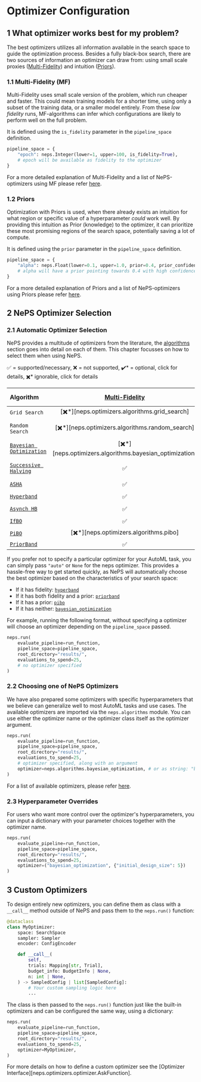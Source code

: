 # Optimizer Configuration

## 1 What optimizer works best for my problem?

The best optimizers utilizes all information available in the search space to guide the optimization process. Besides a fully black-box search, there are two sources of information an optimizer can draw from: using small scale proxies ([Multi-Fidelity](#11-multi-fidelity-mf)) and intuition ([Priors](#12-priors)).

### 1.1 Multi-Fidelity (MF)

Multi-Fidelity uses small scale version of the problem, which run cheaper and faster. This could mean training models for a shorter time, using only a subset of the training data, or a smaller model entirely. From these *low fidelity* runs, MF-algorithms can infer which configurations are likely to perform well on the full problem.

It is defined using the `is_fidelity` parameter in the `pipeline_space` definition.

```python
pipeline_space = {
    "epoch": neps.Integer(lower=1, upper=100, is_fidelity=True),
    # epoch will be available as fidelity to the optimizer
}
```

For a more detailed explanation of Multi-Fidelity and a list of NePS-optimizers using MF please refer [here](../reference/search_algorithms/multifidelity.md).

### 1.2 Priors

Optimization with Priors is used, when there already exists an intuition for what region or specific value of a hyperparameter _could_ work well. By providing this intuition as Prior (knowledge) to the optimizer, it can prioritize these most promising regions of the search space, potentially saving a lot of compute.

It is defined using the `prior` parameter in the `pipeline_space` definition.

```python
pipeline_space = {
    "alpha": neps.Float(lower=0.1, upper=1.0, prior=0.4, prior_confidence="high"),
    # alpha will have a prior pointing towards 0.4 with high confidence
}
```

For a more detailed explanation of Priors and a list of NePS-optimizers using Priors please refer [here](../reference/search_algorithms/prior.md).

## 2 NePS Optimizer Selection

### 2.1 Automatic Optimizer Selection

NePS provides a multitude of optimizers from the literature, the [algorithms](../reference/search_algorithms/landing_page_algo.md) section goes into detail on each of them. This chapter focusses on how to select them when using NePS.

✅ = supported/necessary, ❌ = not supported, ✔️* = optional, click for details, ✖️\* ignorable, click for details

| Algorithm         | [Multi-Fidelity](../reference/search_algorithms/multifidelity.md) | [Priors](../reference/search_algorithms/prior.md) | Model-based |
| :- | :------------: | :----: | :---------: |
| `Grid Search`|[️️✖️*][neps.optimizers.algorithms.grid_search]|❌|❌|
| `Random Search`|[️️✖️*][neps.optimizers.algorithms.random_search]|[✔️*][neps.optimizers.algorithms.random_search]|❌|
| [`Bayesian Optimization`](../reference/search_algorithms/bayesian_optimization.md)|[️️✖️*][neps.optimizers.algorithms.bayesian_optimization]|❌|✅|
| [`Successive Halving`](../reference/search_algorithms/multifidelity.md#1-successive-halfing)|✅|[✔️*][neps.optimizers.algorithms.successive_halving]|❌|
| [`ASHA`](../reference/search_algorithms/multifidelity.md#asynchronous-successive-halving)|✅|[✔️*][neps.optimizers.algorithms.asha]|❌|
| [`Hyperband`](../reference/search_algorithms/multifidelity.md#2-hyperband)|✅|[✔️*][neps.optimizers.algorithms.hyperband]|❌|
| [`Asynch HB`](../reference/search_algorithms/multifidelity.md)|✅|[✔️*][neps.optimizers.algorithms.async_hb]|❌|
| [`IfBO`](../reference/search_algorithms/multifidelity.md#3-in-context-freeze-thaw-bayesian-optimization)|✅|[✔️*][neps.optimizers.algorithms.ifbo]|✅|
| [`PiBO`](../reference/search_algorithms/prior.md#1-pibo)|[️️✖️*][neps.optimizers.algorithms.pibo]|✅|✅|
| [`PriorBand`](../reference/search_algorithms/multifidelity_prior.md#1-priorband)|✅|✅|✅|

If you prefer not to specify a particular optimizer for your AutoML task, you can simply pass `"auto"` or `None`
for the neps optimizer. This provides a hassle-free way to get started quickly, as NePS will automatically choose the best optimizer based on the characteristics of your search
space:

- If it has fidelity: [`hyperband`](../reference/search_algorithms/multifidelity.md#2-hyperband)
- If it has both fidelity and a prior: [`priorband`](../reference/search_algorithms/multifidelity_prior.md#1-priorband)
- If it has a prior: [`pibo`](../reference/search_algorithms/prior.md#1-pibo)
- If it has neither: [`bayesian_optimization`](../reference/search_algorithms/bayesian_optimization.md)

For example, running the following format, without specifying a optimizer will choose an optimizer depending on
the `pipeline_space` passed.

```python
neps.run(
    evaluate_pipeline=run_function,
    pipeline_space=pipeline_space,
    root_directory="results/",
    evaluations_to_spend=25,
    # no optimizer specified
)
```

### 2.2 Choosing one of NePS Optimizers

We have also prepared some optimizers with specific hyperparameters that we believe can generalize well to most AutoML tasks and use cases. The available optimizers are imported via the `neps.algorithms` module.
You can use either the optimizer name or the optimizer class itself as the optimizer argument.

```python
neps.run(
    evaluate_pipeline=run_function,
    pipeline_space=pipeline_space,
    root_directory="results/",
    evaluations_to_spend=25,
    # optimizer specified, along with an argument
    optimizer=neps.algorithms.bayesian_optimization, # or as string: "bayesian_optimization"
)
```

For a list of available optimizers, please refer [here](./search_algorithms/landing_page_algo.md).

### 2.3 Hyperparameter Overrides

For users who want more control over the optimizer's hyperparameters, you can input a dictionary with your parameter choices together with the optimizer name.

```python
neps.run(
    evaluate_pipeline=run_function,
    pipeline_space=pipeline_space,
    root_directory="results/",
    evaluations_to_spend=25,
    optimizer=("bayesian_optimization", {"initial_design_size": 5})
)
```

## 3 Custom Optimizers

To design entirely new optimizers, you can define them as class with a `__call__` method outside of NePS and pass them to the `neps.run()` function:

```python
@dataclass
class MyOptimizer:
    space: SearchSpace
    sampler: Sampler
    encoder: ConfigEncoder

    def __call__(
        self,
        trials: Mapping[str, Trial],
        budget_info: BudgetInfo | None,
        n: int | None,
    ) -> SampledConfig | list[SampledConfig]:
        # Your custom sampling logic here
        ...
```

The class is then passed to the `neps.run()` function just like the built-in optimizers and can be configured the same way, using a dictionary:

```python
neps.run(
    evaluate_pipeline=run_function,
    pipeline_space=pipeline_space,
    root_directory="results/",
    evaluations_to_spend=25,
    optimizer=MyOptimizer,
)
```

For more details on how to define a custom optimizer see the [Optimizer Interface][neps.optimizers.optimizer.AskFunction].
